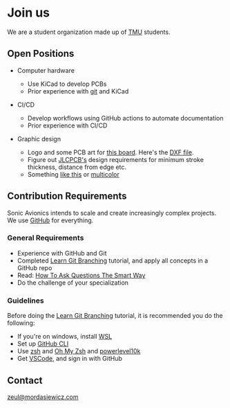 # Join us

We are a student organization made up of [TMU](https://www.torontomu.ca/) students.

## Open Positions

- Computer hardware
    - Use KiCad to develop PCBs
    - Prior experience with [git](https://learngitbranching.js.org/) and KiCad

- CI/CD
    - Develop workflows using GitHub actions to automate documentation
    - Prior experience with CI/CD

- Graphic design
    - Logo and some PCB art for [this board](https://raw.githubusercontent.com/sonicavionics/4in-sensors/refs/heads/main/images/board.back.png). Here's the [DXF file](https://github.com/sonicavionics/4in-MCAD/blob/1f6264a30b31a55e5fe4899630bdff132a17d7d8/card.DXF). 
    - Figure out [JLCPCB's](https://jlcpcb.com/) design requirements for minimum stroke thickness, distance from edge etc.
    - Something [like this](http://ncmachineworks.ca/wp-content/uploads/2014/01/Visulizer.jpg) or [multicolor](https://jlcpcb.com/blog/multi-color-silkscreen-pcb)


## Contribution Requirements

Sonic Avionics intends to scale and create increasingly complex projects. We use [GitHub](https://github.com/sonicavionics) for everything.

### General Requirements 

- Experience with GitHub and Git
- Completed [Learn Git Branching](https://learngitbranching.js.org/) tutorial, and apply all concepts in a GitHub repo
- Read: [How To Ask Questions The Smart Way](http://www.catb.org/esr/faqs/smart-questions.html)
- Do the challenge of your specialization

### Guidelines

Before doing the [Learn Git Branching](https://learngitbranching.js.org/) tutorial, it is recommended you do the following:

- If you're on windows, install [WSL](https://learn.microsoft.com/en-us/windows/wsl/install)
- Set up [GitHub CLI](https://cli.github.com/)
- Use [zsh](https://opensource.com/article/19/9/getting-started-zsh) and [Oh My Zsh](https://ohmyz.sh/) and [powerlevel10k](https://github.com/romkatv/powerlevel10k)
- Get [VSCode](https://code.visualstudio.com), and sign in with GitHub

## Contact

zeul@mordasiewicz.com